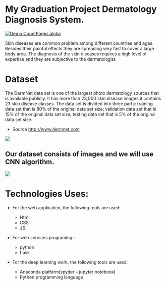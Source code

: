 # My Graduation Project Dermatology Diagnosis System.

[![Demo CountPages alpha](https://j.gifs.com/Gv3JA7.gif)](4.mp4)

Skin diseases are common problem among different countries and ages.  Besides their painful effects they are spreading very fast to cover a large body area.  The diagnosis of the skin diseases requires a high level of expertise and they are subjective to the dermatologist.

# Dataset
 The DermNet data set is one of the largest photo dermatology sources that is available publicly. It has more than 23,000 skin disease images,it contains 23 skin disease classes. 
The data set is divided into three parts: training data set that is 80% of the original data set size; validation data set that is 15% of the original data set size; testing data set that is 5% of the original data set size.
 -  Source http://www.dermnet.com
 
 ![](http://www.dermnet.com/dn2/allJPG3/Folliculitis-Gram-Negative-1.jpg)
 
## Our dataset consists of images and we will use CNN algorithm.
![](https://www.researchgate.net/profile/Ning_Li103/publication/317268111/figure/fig3/AS:500236263346177@1496277027306/Convolutional-neural-network-CNN-architecture.png)

# Technologies Uses:
- For the web application, the following tools are used:
	- Html
	- CSS
	- JS
- For web services programing :
	- python
	- flask

- For the deep learning work, the following tools are used:
	- Anaconda platform(spyder – jupyter notebook) 
	- Python programming language
